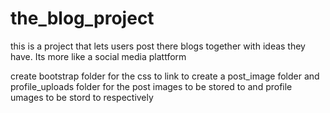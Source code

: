# the_blog_project
this is a project that lets users post there blogs together with ideas they have. Its more like a social media plattform

create bootstrap folder for the css to link to
create a post_image folder and profile_uploads folder for the post images to be stored to and profile umages to be stord to respectively
